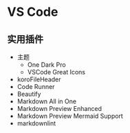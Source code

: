 # VS Code

## 实用插件

- 主题
  - One Dark Pro
  - VSCode Great Icons
- koroFileHeader
- Code Runner
- Beautify
- Markdown All in One
- Markdown Preview Enhanced
- Markdown Preview Mermaid Support
- markdownlint

